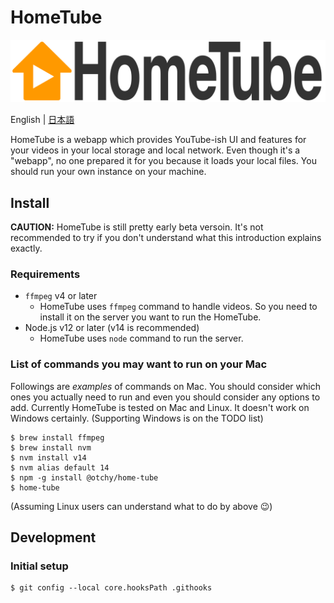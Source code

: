 # HomeTube

![HomeTube](resources/svg/logo.svg)

English | [日本語](README.ja.md)

HomeTube is a webapp which provides YouTube-ish UI and features for your videos in your local storage and local network. Even though it's a "webapp", no one prepared it for you because it loads your local files. You should run your own instance on your machine.

## Install

**CAUTION:** HomeTube is still pretty early beta versoin. It's not recommended to try if you don't understand what this introduction explains exactly.

### Requirements

-   `ffmpeg` v4 or later
    -   HomeTube uses `ffmpeg` command to handle videos. So you need to install it on the server you want to run the HomeTube.
-   Node.js v12 or later (v14 is recommended)
    -   HomeTube uses `node` command to run the server.

### List of commands you may want to run on your Mac

Followings are _examples_ of commands on Mac. You should consider which ones you actually need to run and even you should consider any options to add.
Currently HomeTube is tested on Mac and Linux. It doesn't work on Windows certainly. (Supporting Windows is on the TODO list)

```
$ brew install ffmpeg
$ brew install nvm
$ nvm install v14
$ nvm alias default 14
$ npm -g install @otchy/home-tube
$ home-tube
```

(Assuming Linux users can understand what to do by above 😉)

## Development

### Initial setup

```
$ git config --local core.hooksPath .githooks
```
